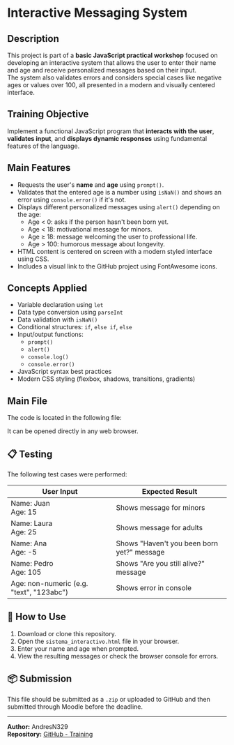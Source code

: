 # Interactive Messaging System

##  Description

This project is part of a **basic JavaScript practical workshop** focused on developing an interactive system that allows the user to enter their name and age and receive personalized messages based on their input.  
The system also validates errors and considers special cases like negative ages or values over 100, all presented in a modern and visually centered interface.

##  Training Objective

Implement a functional JavaScript program that **interacts with the user**, **validates input**, and **displays dynamic responses** using fundamental features of the language.

##  Main Features

- Requests the user's **name** and **age** using `prompt()`.
- Validates that the entered age is a number using `isNaN()` and shows an error using `console.error()` if it's not.
- Displays different personalized messages using `alert()` depending on the age:
  - Age < 0: asks if the person hasn't been born yet.
  - Age < 18: motivational message for minors.
  - Age ≥ 18: message welcoming the user to professional life.
  - Age > 100: humorous message about longevity.
- HTML content is centered on screen with a modern styled interface using CSS.
- Includes a visual link to the GitHub project using FontAwesome icons.

##  Concepts Applied

- Variable declaration using `let`
- Data type conversion using `parseInt`
- Data validation with `isNaN()`
- Conditional structures: `if`, `else if`, `else`
- Input/output functions:
  - `prompt()`
  - `alert()`
  - `console.log()`
  - `console.error()`
- JavaScript syntax best practices
- Modern CSS styling (flexbox, shadows, transitions, gradients)

##  Main File

The code is located in the following file:



It can be opened directly in any web browser.

## 📋 Testing

The following test cases were performed:

| User Input | Expected Result |
|------------|-----------------|
| Name: Juan<br>Age: 15 | Shows message for minors |
| Name: Laura<br>Age: 25 | Shows message for adults |
| Name: Ana<br>Age: -5 | Shows "Haven't you been born yet?" message |
| Name: Pedro<br>Age: 105 | Shows "Are you still alive?" message |
| Age: non-numeric (e.g. "text", "123abc") | Shows error in console |

## 📎 How to Use

1. Download or clone this repository.
2. Open the `sistema_interactivo.html` file in your browser.
3. Enter your name and age when prompted.
4. View the resulting messages or check the browser console for errors.

## 📦 Submission

This file should be submitted as a `.zip` or uploaded to GitHub and then submitted through Moodle before the deadline.

---

**Author:** AndresN329  
**Repository:** [GitHub - Training](https://github.com/AndresN329/Training)
